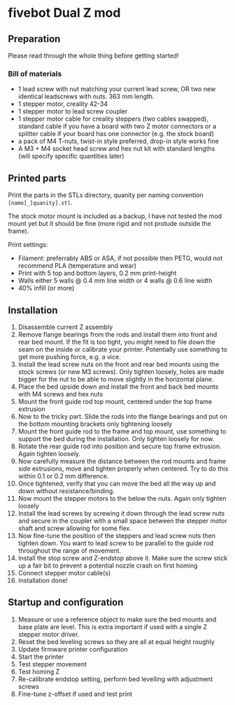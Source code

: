 # fivebot Dual Z mod

## Preparation
Please read through the whole thing before getting started!

### Bill of materials
* 1 lead screw with nut matching your current lead screw, OR two new identical leadscrews with nuts. 363 mm length.
* 1 stepper motor, creality 42-34
* 1 stepper motor to lead screw coupler
* 1 stepper motor cable for creality steppers (two cables swapped), standard cable if you have a board with two Z motor connectors or a splitter cable if your board has one connector (e.g. the stock board)
* a pack of M4 T-nuts, twist-in style preferred, drop-in style works fine
* A M3 + M4 socket head screw and hex nut kit with standard lengths (will specify specific quantities later)

## Printed parts
Print the parts in the STLs directory, quanity per naming convention `[name]_[quanity].stl`.

The stock motor mount is included as a backup, I have not tested the mod mount yet but it should be fine (more rigid and not protude outside the frame).

Print settings:
* Filament: preferrably ABS or ASA, if not possible then PETG, would not recommend PLA (temperature and wear)
* Print with 5 top and bottom layers, 0.2 mm print-height
* Walls either 5 walls @ 0.4 mm line width or 4 walls @ 0.6 line width
* 40% infill (or more)

## Installation

1. Disassemble current Z assembly
1. Remove flange bearings from the rods and install them into front and rear bed mount. If the fit is too tight, you might need to file down the seam on the inside or calibrate your printer. Potentially use something to get more pushing force, e.g. a vice.
1. Install the lead screw nuts on the front and rear bed mounts using the stock screws (or new M3 screws). Only tighten loosely, holes are made bigger for the nut to be able to move slightly in the horizontal plane.
1. Place the bed upside down and install the front and back bed mounts with M4 screws and hex nuts
1. Mount the front guide rod top mount, centered under the top frame extrusion
1. Now to the tricky part. Slide the rods into the flange bearings and put on the bottom mounting brackets only tightening loosely
1. Mount the front guide rod to the frame and top mount, use something to support the bed during the installation. Only tighten loosely for now.
1. Rotate the rear guide rod into position and secure top frame extrusion. Again tighten loosely.
1. Now carefully measure the distance between the rod mounts and frame side extrusions, move and tighten properly when centered. Try to do this within 0.1 or 0.2 mm difference.
1. Once tightened, verify that you can move the bed all the way up and down without resistance/binding.
1. Now mount the stepper motors to the below the nuts. Again only tighten loosely
1. Install the lead screws by screwing it down through the lead screw nuts and secure in the coupler with a small space between the stepper motor shaft and screw allowing for some flex.
1. Now fine-tune the position of the steppers and lead screw nuts then tighten down. You want to lead screw to be parallel to the guide rod throughout the range of movement.
1. Install the stop screw and Z-endstop above it. Make sure the screw stick up a fair bit to prevent a potential nozzle crash on first homing
2. Connect stepper motor cable(s)
1. Installation done!

## Startup and configuration
1. Measure or use a reference object to make sure the bed mounts and base plate are level. This is extra important if used with a single Z stepper motor driver.
1. Reset the bed leveling screws so they are all at equal height roughly
1. Update firmware printer configuration
1. Start the printer
1. Test stepper movement
1. Test homing Z
1. Re-calibrate endstop setting, perform bed levelling with adjustment screws
2. Fine-tune z-offset if used and test print
